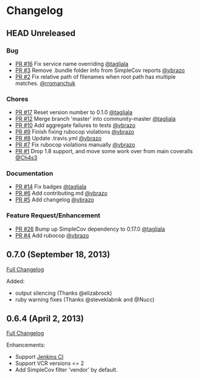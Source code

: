 # Changelog

## HEAD Unreleased

### Bug

- [PR #16](https://github.com/Coveralls-Community/coveralls-ruby/pull/16) Fix service name overriding [@tagliala](https://github.com/tagliala)
- [PR #3](https://github.com/Coveralls-Community/coveralls-ruby/pull/3) Remove .bundle folder info from SimpleCov reports [@vbrazo](https://github.com/vbrazo)
- [PR #2](https://github.com/Coveralls-Community/coveralls-ruby/pull/2) Fix relative path of filenames when root path has multiple matches. [@rromanchuk](https://github.com/rromanchuk)

### Chores

- [PR #17](https://github.com/Coveralls-Community/coveralls-ruby/pull/17) Reset version number to 0.1.0 [@tagliala](https://github.com/tagliala)
- [PR #12](https://github.com/Coveralls-Community/coveralls-ruby/pull/12) Merge branch 'master' into community-master [@tagliala](https://github.com/tagliala)
- [PR #10](https://github.com/Coveralls-Community/coveralls-ruby/pull/10) Add aggregate failures to tests [@vbrazo](https://github.com/vbrazo)
- [PR #9](https://github.com/Coveralls-Community/coveralls-ruby/pull/9) Finish fixing rubocop violations [@vbrazo](https://github.com/vbrazo)
- [PR #8](https://github.com/Coveralls-Community/coveralls-ruby/pull/8) Update .travis.yml [@vbrazo](https://github.com/vbrazo)
- [PR #7](https://github.com/Coveralls-Community/coveralls-ruby/pull/7) Fix rubocop violations manually [@vbrazo](https://github.com/vbrazo)
- [PR #1](https://github.com/Coveralls-Community/coveralls-ruby/pull/1) Drop 1.8 support, and move some work over from main coveralls [@Ch4s3](https://github.com/Ch4s3)

### Documentation

- [PR #14](https://github.com/Coveralls-Community/coveralls-ruby/pull/14) Fix badges [@tagliala](https://github.com/tagliala)
- [PR #6](https://github.com/Coveralls-Community/coveralls-ruby/pull/6) Add contributing.md [@vbrazo](https://github.com/vbrazo)
- [PR #5](https://github.com/Coveralls-Community/coveralls-ruby/pull/5) Add changelog [@vbrazo](https://github.com/vbrazo)

### Feature Request/Enhancement

- [PR #26](https://github.com/Coveralls-Community/coveralls-ruby/pull/26) Bump up SimpleCov dependency to 0.17.0 [@tagliala](https://github.com/tagliala)
- [PR #4](https://github.com/Coveralls-Community/coveralls-ruby/pull/4) Add rubocop [@vbrazo](https://github.com/vbrazo)

## 0.7.0 (September 18, 2013)

[Full Changelog](https://github.com/lemurheavy/coveralls-ruby/compare/v0.6.4...v0.7.0)

Added:
* output silencing (Thanks @elizabrock)
* ruby warning fixes (Thanks @steveklabnik and @Nucc)

## 0.6.4 (April 2, 2013)

[Full Changelog](https://github.com/lemurheavy/coveralls-ruby/compare/v0.6.3...v0.6.4)

Enhancements:

* Support [Jenkins CI](http://jenkins-ci.org/)
* Support VCR versions <= 2
* Add SimpleCov filter 'vendor' by default.
